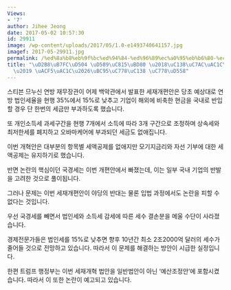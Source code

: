 ```yaml
---
Views:
- '7'
author: Jihee Jeong
date: 2017-05-02 10:57:30
id: 29911
image: /wp-content/uploads/2017/05/1.0-e1493740641157.jpg
imagef: 2017-05-29911.jpg
permalink: /%ed%8a%b8%eb%9f%bc%ed%94%84-%ed%96%89%ec%a0%95%eb%b6%80-%ec%84%b8%ec%9e%ac%ea%b0%9c%ed%98%81%ec%95%88-%ea%b3%b5%ea%b0%9c%eb%b2%95%ec%9d%b8%ec%84%b8-%ec%9d%b8%ed%95%98/
title: "\uD2B8\uB7FC\uD504 \uD589\uC815\uBD80 \u2018\uC138\uC7AC\uAC1C\uD601\uC548\
  \u2019 \uACF5\uAC1C\u2026\uBC95\uC778\uC138 \uC778\uD558"
---
```


스티븐 므누신 연방 재무장관이 어제 백악관에서 발표한 세재개편안은 당초 예상대로 연방 법인세율을 현행 35%에서 15%로 낮추고 기업이 해외에 비축한 현금을 국내로 반입할 경우 단 한번의 세금만 부과하도록 했습니다.

또 개인소득세 과세구간을 현행 7개에서 소득에 따라 3개 구간으로 조정하며 상속세와 최저한세를 폐지하고 오바마케어에 부과되던 세금도 없애집니다.

이번 개혁안은 대부분의 항목별 세액공제를 없애지만 모기지금리와 자선 기부에 대한 세액공제는 유지하기로 했습니다.

반면 논란의 핵심이던 국경세는 이번 개편안에서 빠졌는데, 이는 일부 국내 기업의 반발을 고려한 것으로 풀이됩니다.

그러나 문제는 이번 세재개편안이 야당의 반대는 물론 입법 과정에서도 논란을 피할 수 없다는 것입니다.

우선 국경세를 빼면서 법인세와 소득세 감세에 따른 세수 결손분을 메울 수단이 사라졌습니다.

경제전문가들은 법인세를 15%로 낮추면 향후 10년간 최소 2조2000억 달러의 세수가 줄어들 것으로 전망하고 있습니다. 따라서 이 문제를 해결하는 방안이 시급한 실정입니다.

한편 트럼프 행정부는 이번 세재개혁 법안을 일반법안이 아닌 ‘예산조정안’에 포함시켰습니다. 따라서 이 또한 논란이 예고되고 있습니다.